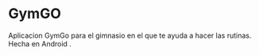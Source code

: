 # GymGO
Aplicacion GymGo para el gimnasio en el que te ayuda a hacer las rutinas. Hecha en Android .
